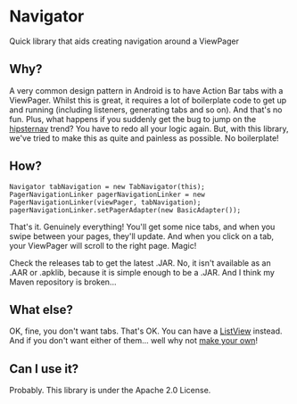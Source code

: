 Navigator
=========

Quick library that aids creating navigation around a ViewPager

Why?
----

A very common design pattern in Android is to have Action Bar tabs with a ViewPager. Whilst this is great, it requires a lot of boilerplate code to get up and running (including listeners, generating tabs and so on). And that's no fun. Plus, what happens if you suddenly get the bug to jump on the [hipsternav](http://developer.android.com/training/implementing-navigation/nav-drawer.html) trend? You have to redo all your logic again. But, with this library, we've tried to make this as quite and painless as possible. No boilerplate!

How?
----

    Navigator tabNavigation = new TabNavigator(this);
    PagerNavigationLinker pagerNavigationLinker = new PagerNavigationLinker(viewPager, tabNavigation);
    pagerNavigationLinker.setPagerAdapter(new BasicAdapter());
    
That's it. Genuinely everything! You'll get some nice tabs, and when you swipe between your pages, they'll update. And when you click on a tab, your ViewPager will scroll to the right page. Magic!

Check the releases tab to get the latest .JAR. No, it isn't available as an .AAR or .apklib, because it is simple enough to be a .JAR. And I think my Maven repository is broken...

What else?
----

OK, fine, you don't want tabs. That's OK. You can have a [ListView](http://amlcurran.github.io/Navigator/com/github/espiandev/navigator/ListViewNavigator.html) instead. And if you don't want either of them... well why not [make your own](http://amlcurran.github.io/Navigator/com/github/espiandev/navigator/Navigator.html)!

Can I use it?
----

Probably. This library is under the Apache 2.0 License.
